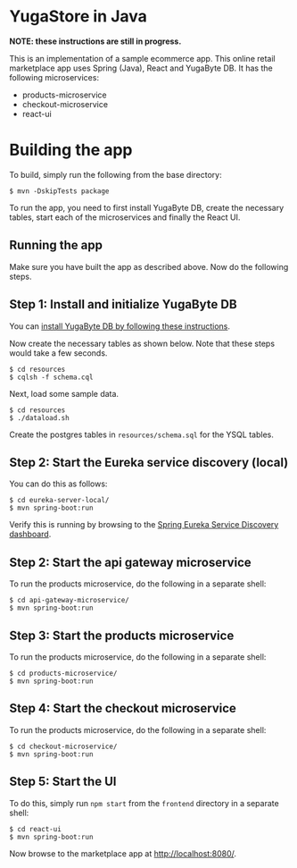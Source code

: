 # YugaStore in Java
**NOTE: these instructions are still in progress.**

This is an implementation of a sample ecommerce app. This online retail marketplace app uses Spring (Java), React and YugaByte DB. It has the following microservices:

* products-microservice
* checkout-microservice
* react-ui

# Building the app

To build, simply run the following from the base directory:

```
$ mvn -DskipTests package
```

To run the app, you need to first install YugaByte DB, create the necessary tables, start each of the microservices and finally the React UI.

## Running the app

Make sure you have built the app as described above. Now do the following steps.

## Step 1: Install and initialize YugaByte DB

You can [install YugaByte DB by following these instructions](https://docs.yugabyte.com/latest/quick-start/).

Now create the necessary tables as shown below. Note that these steps would take a few seconds.

```
$ cd resources
$ cqlsh -f schema.cql
```
Next, load some sample data.

```
$ cd resources
$ ./dataload.sh
```

Create the postgres tables in `resources/schema.sql` for the YSQL tables.

## Step 2: Start the Eureka service discovery (local)

You can do this as follows:

```
$ cd eureka-server-local/
$ mvn spring-boot:run
```

Verify this is running by browsing to the [Spring Eureka Service Discovery dashboard](http://localhost:8761/).

## Step 2: Start the api gateway microservice

To run the products microservice, do the following in a separate shell:

```
$ cd api-gateway-microservice/
$ mvn spring-boot:run
```


## Step 3: Start the products microservice

To run the products microservice, do the following in a separate shell:

```
$ cd products-microservice/
$ mvn spring-boot:run
```

## Step 4: Start the checkout microservice

To run the products microservice, do the following in a separate shell:

```
$ cd checkout-microservice/
$ mvn spring-boot:run
```


## Step 5: Start the UI

To do this, simply run `npm start` from the `frontend` directory in a separate shell:

```
$ cd react-ui
$ mvn spring-boot:run
```

Now browse to the marketplace app at [http://localhost:8080/](http://localhost:8080/).

